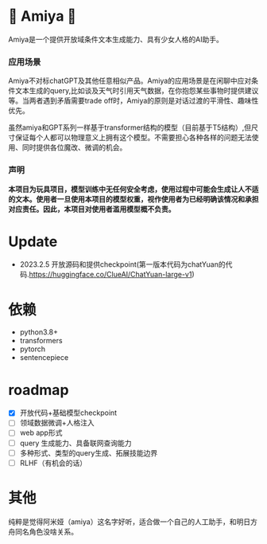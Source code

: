 # :racehorse:  Amiya :rabbit2:
Amiya是一个提供开放域条件文本生成能力、具有少女人格的AI助手。


### 应用场景
Amiya不对标chatGPT及其他任意相似产品。Amiya的应用场景是在闲聊中应对条件文本生成的query,比如谈及天气时引用天气数据，在你抱怨某些事物时提供建议等。当两者遇到矛盾需要trade off时，Amiya的原则是对话过渡的平滑性、趣味性优先。


虽然amiya和GPT系列一样基于transformer结构的模型（目前基于T5结构）,但尺寸保证每个人都可以物理意义上拥有这个模型。不需要担心各种各样的问题无法使用、同时提供各位魔改、微调的机会。

### 声明

**本项目为玩具项目，模型训练中无任何安全考虑，使用过程中可能会生成让人不适的文本。使用者一旦使用本项目的模型权重，视作使用者为已经明确该情况和承担对应责任。因此，本项目对使用者滥用模型概不负责。**

# Update
- 2023.2.5 开放源码和提供checkpoint(第一版本代码为chatYuan的代码.https://huggingface.co/ClueAI/ChatYuan-large-v1)


# 依赖 

- python3.8+
- transformers 
- pytorch
- sentencepiece

# roadmap
-  [x] 开放代码+基础模型checkpoint 
-  [ ] 领域数据微调+人格注入
-  [ ] web app形式
-  [ ] query 生成能力、具备联网查询能力
-  [ ] 多种形式、类型的query生成、拓展技能边界
-  [ ] RLHF（有机会的话）

# 其他

纯粹是觉得阿米娅（amiya）这名字好听，适合做一个自己的人工助手，和明日方舟同名角色没啥关系。
